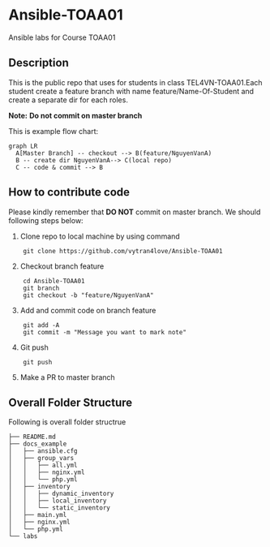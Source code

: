 # Ansible-TOAA01
Ansible labs for Course TOAA01

## Description
This is the public repo that uses for students in class TEL4VN-TOAA01.Each student create a feature branch with name feature/Name-Of-Student and create a separate dir for each roles.

**Note:**  **Do not commit on master branch** 

This is example flow chart:

```mermaid
graph LR
  A[Master Branch] -- checkout --> B(feature/NguyenVanA)
  B -- create dir NguyenVanA--> C(local repo)
  C -- code & commit --> B
```

## How to contribute code
Please kindly remember that **DO NOT** commit on master branch. We should following steps below:

1. Clone repo to local machine by using command

```
    git clone https://github.com/vytran4love/Ansible-TOAA01
```
2. Checkout branch feature

```
    cd Ansible-TOAA01
    git branch
    git checkout -b "feature/NguyenVanA"
```
3. Add and commit code on branch feature

```
    git add -A
    git commit -m "Message you want to mark note"
```

4. Git push

```
    git push
```    
5. Make a PR to master branch

## Overall Folder Structure
Following is overall folder structrue

```
├── README.md
├── docs_example
│   ├── ansible.cfg
│   ├── group_vars
│   │   ├── all.yml
│   │   ├── nginx.yml
│   │   └── php.yml
│   ├── inventory
│   │   ├── dynamic_inventory
│   │   ├── local_inventory
│   │   └── static_inventory
│   ├── main.yml
│   ├── nginx.yml
│   └── php.yml
└── labs
```
